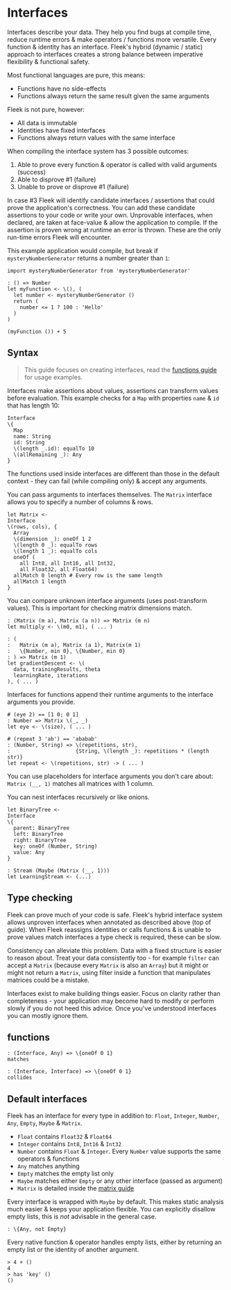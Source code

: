 # Interfaces

Interfaces describe your data. They help you find bugs at compile time, reduce runtime errors & make operators / functions more versatile. Every function & identity has an interface. Fleek's hybrid (dynamic / static) approach to interfaces creates a strong balance between imperative flexibility & functional safety.

Most functional languages are pure, this means:

* Functions have no side-effects
* Functions always return the same result given the same arguments

Fleek is not pure, however:

* All data is immutable
* Identities have fixed interfaces
* Functions always return values with the same interface

When compiling the interface system has 3 possible outcomes:

1. Able to prove every function & operator is called with valid arguments (success)
2. Able to disprove #1 (failure)
3. Unable to prove or disprove #1 (failure)

In case #3 Fleek will identify candidate interfaces / assertions that could prove the application's correctness.
You can add these candidate assertions to your code or write your own.
Unprovable interfaces, when declared, are taken at face-value & allow the application to compile.
If the assertion is proven wrong at runtime an error is thrown.
These are the only run-time errors Fleek will encounter.

This example application would compile, but break if `mysteryNumberGenerator` returns a number greater than `1`:

```fl
import mysteryNumberGenerator from 'mysteryNumberGenerator'

: () => Number
let myFunction <- \(), (
  let number <- mysteryNumberGenerator ()
  return (
    number <= 1 ? 100 : 'Hello'
  )
)

(myFunction ()) + 5
```

## Syntax

> This guide focuses on creating interfaces, read the [functions guide](./functions) for usage examples.

Interfaces make assertions about values, assertions can transform values before evaluation. This example checks for a `Map` with properties `name` & `id` that has length 10:

```fl
Interface
\{
  Map
  name: String
  id: String
  \(length _.id): equalTo 10
  \(allRemaining _): Any
}
```

The functions used inside interfaces are different than those in the default context - they can fail (while compiling only) & accept any arguments.

You can pass arguments to interfaces themselves. The `Matrix` interface allows you to specify a number of columns & rows.

```fl
let Matrix <-
Interface
\(rows, cols), {
  Array
  \(dimension _): oneOf 1 2
  \(length 0 _): equalTo rows
  \(length 1 _): equalTo cols
  oneOf (
    all Int8, all Int16, all Int32,
    all Float32, all Float64)
  allMatch 0 length # Every row is the same length
  allMatch 1 length
}
```

You can compare unknown interface arguments (uses post-transform values). This is important for checking matrix dimensions match.

```fl
: (Matrix (m a), Matrix (a n)) => Matrix (m n)
let multiply <- \(m0, m1), ( ... )

: (
:   Matrix (m a), Matrix (a 1), Matrix(m 1)
:   \{Number, min 0}, \{Number, min 0}
: ) => Matrix (m 1)
let gradientDescent <- \(
  data, trainingResults, theta
  learningRate, iterations
), ( ... )
```

Interfaces for functions append their runtime arguments to the interface arguments you provide.

```fl
# (eye 2) == [1 0; 0 1]
: Number => Matrix \(_, _)
let eye <- \(size), ( ... )

# (repeat 3 'ab') == 'ababab'
: (Number, String) => \(repetitions, str),
:                     {String, \(length _): repetitions * (length str)}
let repeat <- \(repetitions, str) -> ( ... )
```

You can use placeholders for interface arguments you don't care about: `Matrix (__, 1)` matches all matrices with 1 column.

You can nest interfaces recursively or like onions.

```fl
let BinaryTree <-
Interface
\{
  parent: BinaryTree
  left: BinaryTree
  right: BinaryTree
  key: oneOf (Number, String)
  value: Any
}

: Stream (Maybe (Matrix (__, 1)))
let LearningStream <- (...)
```

## Type checking

Fleek can prove much of your code is safe. Fleek's hybrid interface system allows unproven interfaces when annotated as described above (top of guide). When Fleek reassigns identities or calls functions & is unable to prove values match interfaces a type check is required, these can be slow.

Consistency can alleviate this problem. Data with a fixed structure is easier to reason about. Treat your data consistently too - for example `filter` can accept a `Matrix` (because every `Matrix` is also an `Array`) but it might or might not return a `Matrix`, using filter inside a function that manipulates matrices could be a mistake.

Interfaces exist to make building things easier. Focus on clarity rather than completeness - your application may become hard to modify or perform slowly if you do not heed this advice. Once you've understood interfaces you can mostly ignore them.

## functions

```fl
: (Interface, Any) => \{oneOf 0 1}
matches
```

```fl
: (Interface, Interface) => \{oneOf 0 1}
collides
```

## Default interfaces

Fleek has an interface for every type in addition to: `Float`, `Integer`, `Number`, `Any`, `Empty`, `Maybe` & `Matrix`.

* `Float` contains `Float32` & `Float64`
* `Integer` contains `Int8`, `Int16` & `Int32`
* `Number` contains `Float` & `Integer`. Every `Number` value supports the same operators & functions
* `Any` matches anything
* `Empty` matches the empty list only
* `Maybe` matches either `Empty` or any other interface (passed as argument)
* `Matrix` is detailed inside the [matrix guide](./matrices.md)

Every interface is wrapped with `Maybe` by default. This makes static analysis much easier & keeps your application flexible. You can explicitly disallow empty lists, this is *not* advisable in the general case.

```fl
: \{Any, not Empty}
```

Every native function & operator handles empty lists, either by returning an empty list or the identity of another argument.

```fl
> 4 + ()
4
> has 'key' ()
()
```
